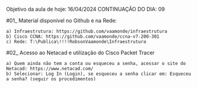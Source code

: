 Objetivo da aula de hoje: 16/04/2024 CONTINUAÇÃO DO DIA: 09

#01_ Material disponível no Github e na Rede:

	a) Infraestrutura: https://github.com/vaamonde/infraestrutura
	b) Cisco CCNA: https://github.com/vaamonde/ccna-v7-200-301
	c) Rede: T:\Publica\!!!!RobsonVaamonde\Infraestrutura

#02_ Acesso ao Netacad e utilização do Cisco Packet Tracer

	a) Quem ainda não tem a conta ou esqueceu a senha, acessar o site do Netacad: https://www.netacad.com/
	b) Selecionar: Log In (Login), se esqueceu a senha clicar em: Esqueceu a senha? (seguir os procedimentos)
